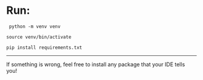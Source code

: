 # Run:

``` python -m venv venv```

```source venv/bin/activate```

```pip install requirements.txt```

---


If something is wrong, feel free to install any package that your IDE tells you!

